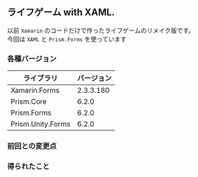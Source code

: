 ## ライフゲーム with XAML.
以前 `Xamarin` のコードだけで作ったライフゲームのリメイク版です。<br/>
今回は `XAML` と `Prism.Forms` を使っています

### 各種バージョン
 | ライブラリ | バージョン |
 | --------- | -------- |
 | Xamarin.Forms | 2.3.3.180 |
 | Prism.Core | 6.2.0 |
 | Prism.Forms | 6.2.0 |
 | Prism.Unity.Forms | 6.2.0 |
 
### 前回との変更点

### 得られたこと 

